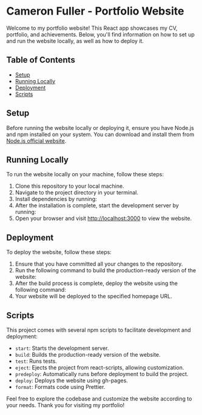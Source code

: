 # Cameron Fuller - Portfolio Website

Welcome to my portfolio website! This React app showcases my CV, portfolio, and achievements. Below, you'll find information on how to set up and run the website locally, as well as how to deploy it.

## Table of Contents

- [Setup](#setup)
- [Running Locally](#running-locally)
- [Deployment](#deployment)
- [Scripts](#scripts)

## Setup

Before running the website locally or deploying it, ensure you have Node.js and npm installed on your system. You can download and install them from [Node.js official website](https://nodejs.org/).

## Running Locally

To run the website locally on your machine, follow these steps:

1. Clone this repository to your local machine.
2. Navigate to the project directory in your terminal.
3. Install dependencies by running:
4. After the installation is complete, start the development server by running:
5. Open your browser and visit [http://localhost:3000](http://localhost:3000) to view the website.

## Deployment

To deploy the website, follow these steps:

1. Ensure that you have committed all your changes to the repository.
2. Run the following command to build the production-ready version of the website:
3. After the build process is complete, deploy the website using the following command:
4. Your website will be deployed to the specified homepage URL.

## Scripts

This project comes with several npm scripts to facilitate development and deployment:

- `start`: Starts the development server.
- `build`: Builds the production-ready version of the website.
- `test`: Runs tests.
- `eject`: Ejects the project from react-scripts, allowing customization.
- `predeploy`: Automatically runs before deployment to build the project.
- `deploy`: Deploys the website using gh-pages.
- `format`: Formats code using Prettier.

Feel free to explore the codebase and customize the website according to your needs. Thank you for visiting my portfolio!
